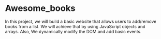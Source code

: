 # Awesome_books
In this project, we will build a basic website that allows users to add/remove books from a list. We will achieve that by using JavaScript objects and arrays. Also, We dynamically modify the DOM and add basic events.
